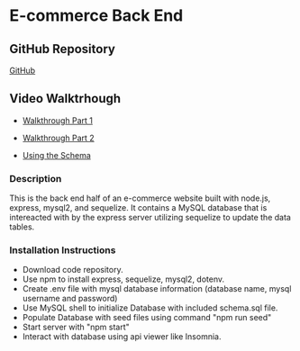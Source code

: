# E-commerce Back End

## GitHub Repository
[GitHub](https://github.com/josephptflanagan/200816-E-Commerce-Back-End)

## Video Walktrhough
* [Walkthrough Part 1](https://drive.google.com/file/d/1bO8UdLYcLUwgTkwCVQb_wF-AkHXpk1a7/view)
 
* [Walkthrough Part 2](https://drive.google.com/file/d/1_FXjn4iijYHUcjPHcGCF2id4Vz5jJ54a/view)

* [Using the Schema](https://drive.google.com/file/d/1ChXVJu0ZF_au-ePR6aTAG1JpZpi-PFZO/view)

### Description
This is the back end half of an e-commerce website built with node.js, express, mysql2, and sequelize. It contains a MySQL database that is intereacted with by the express server utilizing sequelize to update the data tables.

### Installation Instructions
* Download code repository. 
* Use npm to install express, sequelize, mysql2, dotenv.
* Create .env file with mysql database information (database name, mysql username and password)
* Use MySQL shell to initialize Database with included schema.sql file.
* Populate Database with seed files using command "npm run seed"
* Start server with "npm start"
* Interact with database using api viewer like Insomnia. 
